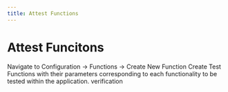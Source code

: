 ```yaml
---
title: Attest Functions
---
```

# Attest Funcitons

Navigate to Configuration -> Functions -> Create New Function
Create Test Functions with their parameters corresponding to each functionality to be tested within the application.
verification
